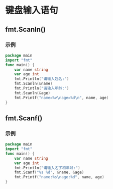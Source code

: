 # 键盘输入语句

## fmt.Scanln()

### 示例

```go
package main
import "fmt"
func main() {
	var name string
	var age int
	fmt.Println("请输入姓名:")
	fmt.Scanln(&name)
	fmt.Println("请输入年龄:")
	fmt.Scanln(&age)
	fmt.Printf("name=%v\nage=%d\n", name, age)
}
```

## fmt.Scanf()

### 示例

```go
package main
import "fmt"
func main() {
	var name string
	var age int
	fmt.Println("请输入名字和年龄:")
	fmt.Scanf("%s %d", &name, &age)
	fmt.Printf("name:%s\nage:%d", name, age)
}
```

